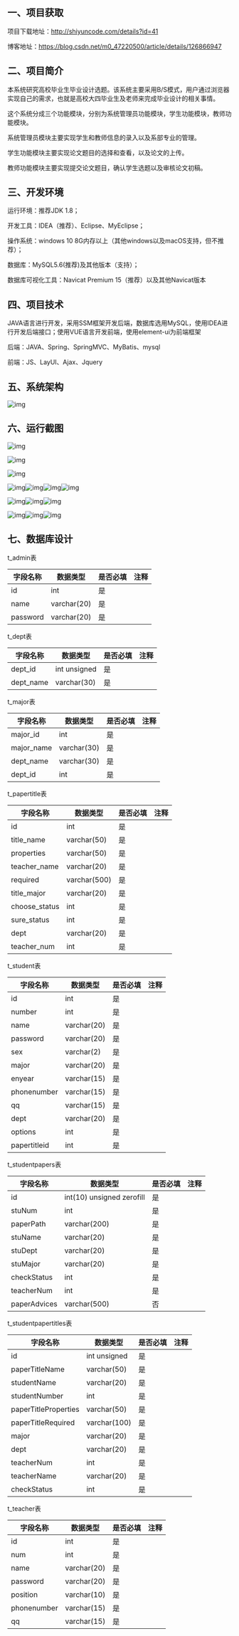 ## 一、项目获取

项目下载地址：http://shiyuncode.com/details?id=41

博客地址：https://blog.csdn.net/m0_47220500/article/details/126866947

## 二、**项目简介**

本系统研究高校毕业生毕业设计选题。该系统主要采用B/S模式，用户通过浏览器实现自己的需求，也就是高校大四毕业生及老师来完成毕业设计的相关事情。

这个系统分成三个功能模块，分别为系统管理员功能模块，学生功能模块，教师功能模块。

系统管理员模块主要实现学生和教师信息的录入以及系部专业的管理。

学生功能模块主要实现论文题目的选择和查看，以及论文的上传。

教师功能模块主要实现提交论文题目，确认学生选题以及审核论文初稿。

## 三、**开发环境**

运行环境：推荐JDK 1.8；

开发工具：IDEA（推荐）、Eclipse、MyEclipse；

操作系统：windows 10 8G内存以上（其他windows以及macOS支持，但不推荐）；

数据库：MySQL5.6(推荐)及其他版本（支持）；

数据库可视化工具：Navicat Premium 15（推荐）以及其他Navicat版本

## 四、**项目技术**

JAVA语言进行开发，采用SSM框架开发后端，数据库选用MySQL，使用IDEA进行开发后端接口；使用VUE语言开发前端，使用element-ui为前端框架

后端：JAVA、Spring、SpringMVC、MyBatis、mysql

前端：JS、LayUI、Ajax、Jquery

## 五、**系统架构**

![img](https://github.com/UserXiaohu/SelectTopic/blob/main/img/wps1.jpg) 

## 六、**运行截图**

![img](https://github.com/UserXiaohu/SelectTopic/blob/main/img/bg.jpg)

![img](https://github.com/UserXiaohu/SelectTopic/blob/main/img/wps2.jpg) 

![img](https://github.com/UserXiaohu/SelectTopic/blob/main/img/wps3.jpg) 

![img](https://github.com/UserXiaohu/SelectTopic/blob/main/img/wps4.jpg)![img](https://github.com/UserXiaohu/SelectTopic/blob/main/img/wps5.jpg)![img](https://github.com/UserXiaohu/SelectTopic/blob/main/img/wps6.jpg)![img](https://github.com/UserXiaohu/SelectTopic/blob/main/img/wps7.png) 

![img](https://github.com/UserXiaohu/SelectTopic/blob/main/img/wps8.jpg)![img](https://github.com/UserXiaohu/SelectTopic/blob/main/img/wps9.jpg)![img](https://github.com/UserXiaohu/SelectTopic/blob/main/img/wps10.jpg) 

![img](https://github.com/UserXiaohu/SelectTopic/blob/main/img/wps11.jpg)![img](https://github.com/UserXiaohu/SelectTopic/blob/main/img/wps12.jpg)![img](https://github.com/UserXiaohu/SelectTopic/blob/main/img/wps13.jpg) 

 

## 七、数据库设计

t_admin表

| 字段名称 | 数据类型    | 是否必填 | 注释 |
| -------- | ----------- | -------- | ---- |
| id       | int         | 是       |      |
| name     | varchar(20) | 是       |      |
| password | varchar(20) | 是       |      |

t_dept表

| 字段名称  | 数据类型     | 是否必填 | 注释 |
| --------- | ------------ | -------- | ---- |
| dept_id   | int unsigned | 是       |      |
| dept_name | varchar(30)  | 是       |      |

t_major表

| 字段名称   | 数据类型    | 是否必填 | 注释 |
| ---------- | ----------- | -------- | ---- |
| major_id   | int         | 是       |      |
| major_name | varchar(30) | 是       |      |
| dept_name  | varchar(30) | 是       |      |
| dept_id    | int         | 是       |      |

t_papertitle表

| 字段名称      | 数据类型     | 是否必填 | 注释 |
| ------------- | ------------ | -------- | ---- |
| id            | int          | 是       |      |
| title_name    | varchar(50)  | 是       |      |
| properties    | varchar(50)  | 是       |      |
| teacher_name  | varchar(20)  | 是       |      |
| required      | varchar(500) | 是       |      |
| title_major   | varchar(20)  | 是       |      |
| choose_status | int          | 是       |      |
| sure_status   | int          | 是       |      |
| dept          | varchar(20)  | 是       |      |
| teacher_num   | int          | 是       |      |

t_student表

| 字段名称     | 数据类型    | 是否必填 | 注释 |
| ------------ | ----------- | -------- | ---- |
| id           | int         | 是       |      |
| number       | int         | 是       |      |
| name         | varchar(20) | 是       |      |
| password     | varchar(20) | 是       |      |
| sex          | varchar(2)  | 是       |      |
| major        | varchar(20) | 是       |      |
| enyear       | varchar(15) | 是       |      |
| phonenumber  | varchar(15) | 是       |      |
| qq           | varchar(15) | 是       |      |
| dept         | varchar(20) | 是       |      |
| options      | int         | 是       |      |
| papertitleid | int         | 是       |      |

t_studentpapers表

| 字段名称     | 数据类型                  | 是否必填 | 注释 |
| ------------ | ------------------------- | -------- | ---- |
| id           | int(10) unsigned zerofill | 是       |      |
| stuNum       | int                       | 是       |      |
| paperPath    | varchar(200)              | 是       |      |
| stuName      | varchar(20)               | 是       |      |
| stuDept      | varchar(20)               | 是       |      |
| stuMajor     | varchar(20)               | 是       |      |
| checkStatus  | int                       | 是       |      |
| teacherNum   | int                       | 是       |      |
| paperAdvices | varchar(500)              | 否       |      |

t_studentpapertitles表

| 字段名称             | 数据类型     | 是否必填 | 注释 |
| -------------------- | ------------ | -------- | ---- |
| id                   | int unsigned | 是       |      |
| paperTitleName       | varchar(50)  | 是       |      |
| studentName          | varchar(20)  | 是       |      |
| studentNumber        | int          | 是       |      |
| paperTitleProperties | varchar(50)  | 是       |      |
| paperTitleRequired   | varchar(100) | 是       |      |
| major                | varchar(20)  | 是       |      |
| dept                 | varchar(20)  | 是       |      |
| teacherNum           | int          | 是       |      |
| teacherName          | varchar(20)  | 是       |      |
| checkStatus          | int          | 是       |      |

t_teacher表

| 字段名称    | 数据类型    | 是否必填 | 注释 |
| ----------- | ----------- | -------- | ---- |
| id          | int         | 是       |      |
| num         | int         | 是       |      |
| name        | varchar(20) | 是       |      |
| password    | varchar(20) | 是       |      |
| position    | varchar(10) | 是       |      |
| phonenumber | varchar(15) | 是       |      |
| qq          | varchar(15) | 是       |      |

 
